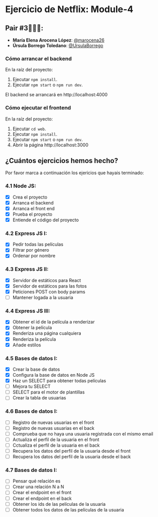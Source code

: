 # Ejercicio de Netflix: Module-4

## Pair #3👩🏻‍💻:

- **María Elena Arocena López**: [@marocena26](https://github.com/marocena26)
- **Úrsula Borrego Toledano**: [@UrsulaBorrego](https://github.com/UrsulaBorrego)

### Cómo arrancar el backend

En la raíz del proyecto:

1. Ejecutar `npm install`.
2. Ejecutar `npm start` o `npm run dev`.

El backend se arrancará en http://localhost:4000

### Cómo ejecutar el frontend

En la raíz del proyecto:

1. Ejecutar `cd web`.
2. Ejecutar `npm install`.
3. Ejecutar `npm start` o `npm run dev`.
4. Abrir la página http://localhost:3000

## ¿Cuántos ejercicios hemos hecho?

Por favor marca a continuación los ejericios que hayais terminado:

### 4.1 Node JS:

- [x] Crea el proyecto
- [x] Arranca el backend
- [x] Arranca el front end
- [x] Prueba el proyecto
- [x] Entiende el código del proyecto

### 4.2 Express JS I:

- [x] Pedir todas las películas
- [x] Filtrar por género
- [x] Ordenar por nombre

### 4.3 Express JS II:

- [x] Servidor de estáticos para React
- [x] Servidor de estáticos para las fotos
- [x] Peticiones POST con body params
- [ ] Mantener logada a la usuaria

### 4.4 Express JS III:

- [x] Obtener el id de la película a renderizar
- [x] Obtener la película
- [x] Renderiza una página cualquiera
- [x] Renderiza la película
- [x] Añade estilos

### 4.5 Bases de datos I:

- [x] Crear la base de datos
- [x] Configura la base de datos en Node JS
- [x] Haz un SELECT para obtener todas películas
- [ ] Mejora tu SELECT
- [ ] SELECT para el motor de plantillas
- [ ] Crear la tabla de usuarias

### 4.6 Bases de datos I:

- [ ] Registro de nuevas usuarias en el front
- [ ] Registro de nuevas usuarias en el back
- [ ] Comprueba que no haya una usuaria registrada con el mismo email
- [ ] Actualiza el perfil de la usuaria en el front
- [ ] Cctualiza el perfil de la usuaria en el back
- [ ] Recupera los datos del perfil de la usuaria desde el front
- [ ] Recupera los datos del perfil de la usuaria desde el back

### 4.7 Bases de datos I:

- [ ] Pensar qué relación es
- [ ] Crear una relación N a N
- [ ] Crear el endpoint en el front
- [ ] Crear el endpoint en el back
- [ ] Obtener los ids de las películas de la usuaria
- [ ] Obtener todos los datos de las películas de la usuaria
